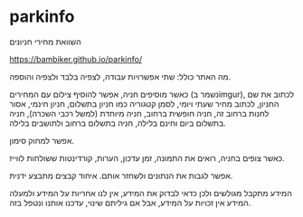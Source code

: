 # parkinfo

השוואת מחירי חניונים

https://bambiker.github.io/parkinfo/

מה האתר כולל:
שתי אפשרויות עבודה, לצפיה בלבד ולצפיה והוספה.

כאשר מוסיפים חניה, אפשר להוסיף צילום עם המחירים (נשמר בimgur), לכתוב את שם החניון, לכתוב מחיר שעתי ויומי, לסמן קטגוריה כמו חניון בתשלום, חניון חינמי, אסור לחנות ברחוב זה, חניה חופשית ברחוב, חניה מיוחדת (למשל רכבי השכרה), חניה בתשלום ביום וחינם בלילה, חניה בתשלום ברחוב ולתושבים בלילה.

אפשר למחוק סימון.

כאשר צופים בחניה, רואים את התמונה, זמן עדכון, הערות, קורדינטות ששולחות לווייז.

אפשר לגבות את הנתונים ולשחזר אותם. איחוד קבצים מתבצע ידנית.

המידע מתקבל מגולשים ולכן כדאי לבדוק את המידע, אין לנו אחריות על המידע ולמעלה המידע אין זכויות על המידע, אבל אם גיליתם שינוי, עדכנו אותנו ונטפל בזה.
